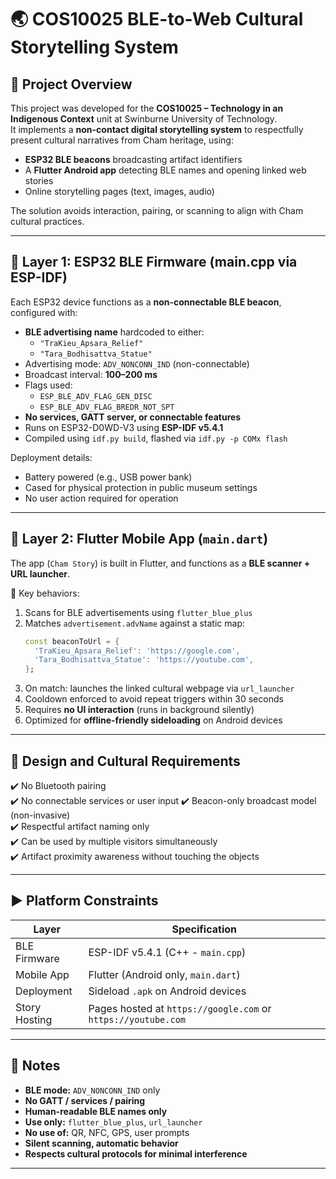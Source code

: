 # :earth_asia: COS10025 BLE-to-Web Cultural Storytelling System

## :page_with_curl: Project Overview

This project was developed for the **COS10025 – Technology in an Indigenous Context** unit at Swinburne University of Technology.  
It implements a **non-contact digital storytelling system** to respectfully present cultural narratives from Cham heritage, using:

- **ESP32 BLE beacons** broadcasting artifact identifiers
- A **Flutter Android app** detecting BLE names and opening linked web stories
- Online storytelling pages (text, images, audio)

The solution avoids interaction, pairing, or scanning to align with Cham cultural practices.

---

## :signal_strength: Layer 1: ESP32 BLE Firmware (main.cpp via ESP-IDF)

Each ESP32 device functions as a **non-connectable BLE beacon**, configured with:

- **BLE advertising name** hardcoded to either:
  - `"TraKieu_Apsara_Relief"`
  - `"Tara_Bodhisattva_Statue"`
- Advertising mode: `ADV_NONCONN_IND` (non-connectable)
- Broadcast interval: **100–200 ms**
- Flags used:
  - `ESP_BLE_ADV_FLAG_GEN_DISC`
  - `ESP_BLE_ADV_FLAG_BREDR_NOT_SPT`
- **No services, GATT server, or connectable features**
- Runs on ESP32-D0WD-V3 using **ESP-IDF v5.4.1**
- Compiled using `idf.py build`, flashed via `idf.py -p COMx flash`

Deployment details:

- Battery powered (e.g., USB power bank)
- Cased for physical protection in public museum settings
- No user action required for operation

---

## :calling: Layer 2: Flutter Mobile App (`main.dart`)

The app (`Cham Story`) is built in Flutter, and functions as a **BLE scanner + URL launcher**.

:key: Key behaviors:

1. Scans for BLE advertisements using `flutter_blue_plus`
2. Matches `advertisement.advName` against a static map:
   ```dart
   const beaconToUrl = {
     'TraKieu_Apsara_Relief': 'https://google.com',
     'Tara_Bodhisattva_Statue': 'https://youtube.com',
   };
   ```
3. On match: launches the linked cultural webpage via `url_launcher`
4. Cooldown enforced to avoid repeat triggers within 30 seconds
5. Requires **no UI interaction** (runs in background silently)
6. Optimized for **offline-friendly sideloading** on Android devices

---

## :art: Design and Cultural Requirements

:heavy_check_mark: No Bluetooth pairing  
:heavy_check_mark: No connectable services or user input
:heavy_check_mark: Beacon-only broadcast model (non-invasive)  
:heavy_check_mark: Respectful artifact naming only  
:heavy_check_mark: Can be used by multiple visitors simultaneously  
:heavy_check_mark: Artifact proximity awareness without touching the objects  

---

## :arrow_forward: Platform Constraints

| Layer           | Specification                                                   |
|-----------------|-----------------------------------------------------------------|
| BLE Firmware    | ESP-IDF v5.4.1 (C++ - `main.cpp`)                               |
| Mobile App      | Flutter (Android only, `main.dart`)                             |
| Deployment      | Sideload `.apk` on Android devices                              |
| Story Hosting   | Pages hosted at `https://google.com` or `https://youtube.com`   |

---

## :pencil: Notes

- **BLE mode:** `ADV_NONCONN_IND` only
- **No GATT / services / pairing**
- **Human-readable BLE names only**
- **Use only:** `flutter_blue_plus`, `url_launcher`
- **No use of:** QR, NFC, GPS, user prompts
- **Silent scanning, automatic behavior**
- **Respects cultural protocols for minimal interference**

---